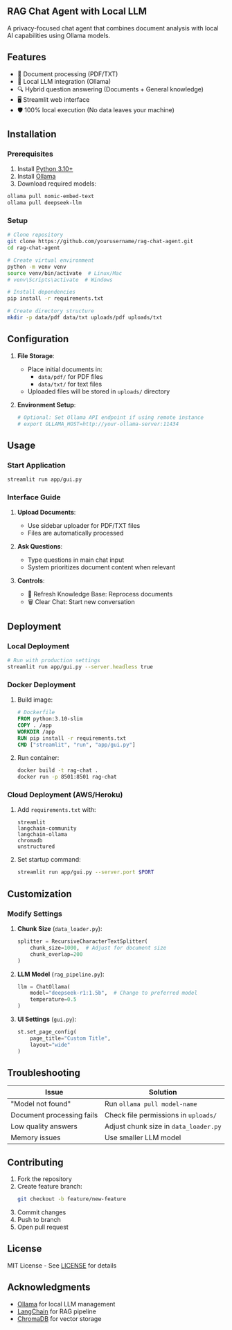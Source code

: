 
## RAG Chat Agent with Local LLM
A privacy-focused chat agent that combines document analysis with local AI capabilities using Ollama models.

## Features

- 📁 Document processing (PDF/TXT)
- 🧠 Local LLM integration (Ollama)
- 🔍 Hybrid question answering (Documents + General knowledge)
- 🖥️ Streamlit web interface
- 🛡️ 100% local execution (No data leaves your machine)

## Installation

### Prerequisites

1. Install [Python 3.10+](https://www.python.org/downloads/)
2. Install [Ollama](https://ollama.ai/download)
3. Download required models:
```bash
ollama pull nomic-embed-text
ollama pull deepseek-llm
```

### Setup
```bash
# Clone repository
git clone https://github.com/yourusername/rag-chat-agent.git
cd rag-chat-agent

# Create virtual environment
python -m venv venv
source venv/bin/activate  # Linux/Mac
# venv\Scripts\activate  # Windows

# Install dependencies
pip install -r requirements.txt

# Create directory structure
mkdir -p data/pdf data/txt uploads/pdf uploads/txt
```

## Configuration

1. **File Storage**:
   - Place initial documents in:
     - `data/pdf/` for PDF files
     - `data/txt/` for text files
   - Uploaded files will be stored in `uploads/` directory

2. **Environment Setup**:
   ```bash
   # Optional: Set Ollama API endpoint if using remote instance
   # export OLLAMA_HOST=http://your-ollama-server:11434
   ```

## Usage

### Start Application
```bash
streamlit run app/gui.py
```

### Interface Guide
1. **Upload Documents**:
   - Use sidebar uploader for PDF/TXT files
   - Files are automatically processed

2. **Ask Questions**:
   - Type questions in main chat input
   - System prioritizes document content when relevant

3. **Controls**:
   - 🔄 Refresh Knowledge Base: Reprocess documents
   - 🗑️ Clear Chat: Start new conversation



## Deployment

### Local Deployment
```bash
# Run with production settings
streamlit run app/gui.py --server.headless true
```

### Docker Deployment
1. Build image:
   ```dockerfile
   # Dockerfile
   FROM python:3.10-slim
   COPY . /app
   WORKDIR /app
   RUN pip install -r requirements.txt
   CMD ["streamlit", "run", "app/gui.py"]
   ```
2. Run container:
   ```bash
   docker build -t rag-chat .
   docker run -p 8501:8501 rag-chat
   ```

### Cloud Deployment (AWS/Heroku)
1. Add `requirements.txt` with:
   ```
   streamlit
   langchain-community
   langchain-ollama
   chromadb
   unstructured
   ```
2. Set startup command:
   ```bash
   streamlit run app/gui.py --server.port $PORT
   ```

## Customization

### Modify Settings
1. **Chunk Size** (`data_loader.py`):
   ```python
   splitter = RecursiveCharacterTextSplitter(
       chunk_size=1000,  # Adjust for document size
       chunk_overlap=200
   )
   ```

2. **LLM Model** (`rag_pipeline.py`):
   ```python
   llm = ChatOllama(
       model="deepseek-r1:1.5b",  # Change to preferred model
       temperature=0.5
   )
   ```

3. **UI Settings** (`gui.py`):
   ```python
   st.set_page_config(
       page_title="Custom Title",
       layout="wide"
   )
   ```

## Troubleshooting

| Issue | Solution |
|-------|----------|
| "Model not found" | Run `ollama pull model-name` |
| Document processing fails | Check file permissions in `uploads/` |
| Low quality answers | Adjust chunk size in `data_loader.py` |
| Memory issues | Use smaller LLM model |

## Contributing

1. Fork the repository
2. Create feature branch:
   ```bash
   git checkout -b feature/new-feature
   ```
3. Commit changes
4. Push to branch
5. Open pull request

## License

MIT License - See [LICENSE](LICENSE) for details

## Acknowledgments

- [Ollama](https://ollama.ai/) for local LLM management
- [LangChain](https://www.langchain.com/) for RAG pipeline
- [ChromaDB](https://www.trychroma.com/) for vector storage
